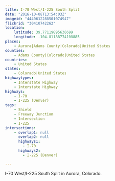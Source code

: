 ```yaml
---
title: I-70 West/I-225 South Split
date: "2016-10-08T13:54:03Z"
imageid: "4440612288501074947"
flickrid: "30410742262"
location:
    latitude: 39.77119895636699
    longitude: -104.81188774108885
places:
    - Aurora|Adams County|Colorado|United States
counties:
    - Adams County|Colorado|United States
countries:
    - United States
states:
    - Colorado|United States
highwaytypes:
    - Interstate Highway
    - Interstate Highway
highways:
    - I-70
    - I-225 (Denver)
tags:
    - Shield
    - Freeway Junction
    - Intersection
    - I-225
intersections:
    - overlap1: null
      overlap2: null
      highways1:
        - I-70
      highways2:
        - I-225 (Denver)

---
```

I-70 West/I-225 South Split in Aurora, Colorado.